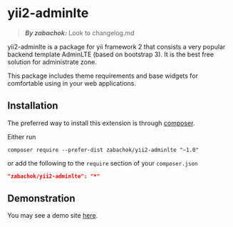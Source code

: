 # yii2-adminlte

> ***By zabachok:*** Look to changelog.md

yii2-adminlte is a package for yii framework 2 that consists a very popular backend template AdminLTE (based on bootstrap 3). It is the best free solution for administrate zone.

This package includes theme requirements and base widgets for comfortable using in your web applications.

## Installation

The preferred way to install this extension is through [composer](http://getcomposer.org/download/).

Either run

```
composer require --prefer-dist zabachok/yii2-adminlte "~1.0"
```

or add the following to the `require` section of your `composer.json`

```json
"zabachok/yii2-adminlte": "*"
```
## Demonstration

You may see a demo site [here](http://adminlte.yiister.ru/).
